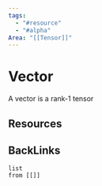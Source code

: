```yaml
---
tags:
  - "#resource"
  - "#alpha"
Area: "[[Tensor]]"
---
```


# Vector
A vector is a rank-1 tensor

## Resources


## BackLinks

```dataview
list
from [[]]
```


